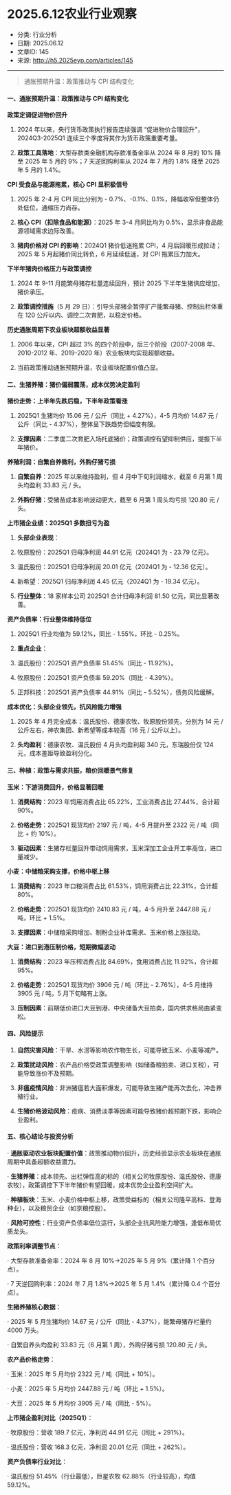 # 2025.6.12农业行业观察
- 分类: 行业分析
- 日期: 2025.06.12
- 文章ID: 145
- 来源: http://h5.2025eyp.com/articles/145

---

> 通胀预期升温：政策推动与 CPI 结构变化

#### **一、通胀预期升温：政策推动与 CPI 结构变化**

**政策定调促进物价回升**

1. 2024 年以来，央行货币政策执行报告连续强调 “促进物价合理回升”，2024Q3-2025Q1 连续三个季度将其作为货币政策重要考量。

2. **政策工具落地**：大型存款类金融机构存款准备金率从 2024 年 8 月的 10% 降至 2025 年 5 月的 9%；7 天逆回购利率从 2024 年 7 月的 1.8% 降至 2025 年 5 月的 1.4%。

**CPI 受食品与能源拖累，核心 CPI 显积极信号**

1. 2025 年 2-4 月 CPI 同比分别为 - 0.7%、-0.1%、0.1%，降幅收窄但整体仍处低位，通缩压力尚存。

2. **核心 CPI（扣除食品和能源）**：2025 年 3-4 月同比均为 0.5%，显示非食品能源领域需求边际改善。

3. **猪肉价格对 CPI 的影响**：2024Q1 猪价低迷拖累 CPI，4 月后回暖形成拉动；2025 年 5 月起猪价同比转负，6 月延续低迷，对 CPI 拖累压力加大。

**下半年猪肉价格压力与政策调控**

1. 2024 年 9-11 月能繁母猪存栏量连续回升，预计 2025 下半年生猪供应增加，猪价承压。

2. **政策调控措施**（5 月 29 日）：引导头部猪企暂停扩产能繁母猪、控制出栏体重在 120 公斤以内、调控二次育肥，以稳定价格。

**历史通胀周期下农业板块超额收益显著**

1. 2006 年以来，CPI 超过 3% 的四个阶段中，后三个阶段（2007-2008 年、2010-2012 年、2019-2020 年）农业板块均实现超额收益。

2. 当前政策推动通胀预期升温，农业板块配置价值凸显。

#### **二、生猪养殖：猪价偏弱震荡，成本优势决定盈利**

**猪价走势：上半年先跌后稳，下半年政策看涨**

1. 2025Q1 生猪均价 15.06 元 / 公斤（同比 + 4.27%），4-5 月均价 14.67 元 / 公斤（同比 - 4.37%），整体呈下跌趋势但幅度有限。

2. **支撑因素**：二季度二次育肥入场托底猪价；政策调控有望抑制供应，提振下半年猪价。

**养殖利润：自繁自养微利，外购仔猪亏损**

1. **自繁自养**：2025 年以来维持盈利，但 4 月中下旬利润缩水，截至 6 月第 1 周头均盈利 33.83 元 / 头。

2. **外购仔猪**：受猪苗成本影响波动更大，截至 6 月第 1 周头均亏损 120.80 元 / 头。

**上市猪企业绩：2025Q1 多数扭亏为盈**

1. **头部企业表现**：

1. 牧原股份：2025Q1 归母净利润 44.91 亿元（2024Q1 为 - 23.79 亿元）。

2. 温氏股份：2025Q1 归母净利润 20.01 亿元（2024Q1 为 - 12.36 亿元）。

3. 新希望：2025Q1 归母净利润 4.45 亿元（2024Q1 为 - 19.34 亿元）。

2. **行业整体**：18 家样本公司 2025Q1 合计归母净利润 81.50 亿元，同比显著改善。

**资产负债率：行业整体维持低位**

1. 2025Q1 行业均值为 59.12%，同比 - 1.55%，环比 - 0.25%。

2. **重点企业**：

1. 温氏股份：2025Q1 资产负债率 51.45%（同比 - 11.92%）。

2. 牧原股份：2025Q1 资产负债率 59.20%（同比 - 4.39%）。

3. 正邦科技：2025Q1 资产负债率 44.91%（同比 - 5.52%），债务风险缓解。

**成本优化：头部企业领先，抗风险能力增强**

1. 2025 年 4 月完全成本：温氏股份、德康农牧、牧原股份领先，分别为 14 元 / 公斤左右，神农集团、新希望等成本较高（16 元 / 公斤以上）。

2. **头均盈利**：德康农牧、温氏股份 4 月头均盈利超 340 元，东瑞股份仅 124 元，成本差距导致盈利分化。

#### **三、种植：政策与需求共振，粮价回暖景气修复**

**玉米：下游消费回升，价格显著回暖**

1. **消费结构**：2023 年饲用消费占比 65.22%，工业消费占比 27.44%，合计超 90%。

2. **价格走势**：2025Q1 现货均价 2197 元 / 吨，4-5 月提升至 2322 元 / 吨（同比 + 约 10%）。

3. **驱动因素**：生猪存栏量回升带动饲用需求，玉米深加工企业开工率高位，进口量减少。

**小麦：中储粮采购支撑，价格中枢上移**

1. **消费结构**：2023 年口粮消费占比 61.53%，饲用消费占比 22.31%，合计超 80%。

2. **价格走势**：2025Q1 现货均价 2410.83 元 / 吨，4-5 月升至 2447.88 元 / 吨，环比 + 1.5%。

3. **支撑因素**：中储粮采购增加、制粉企业补库需求、玉米价格上涨拉动。

**大豆：进口到港压制价格，短期微幅波动**

1. **消费结构**：2023 年压榨消费占比 84.69%，食用消费占比 11.92%，合计超 95%。

2. **价格走势**：2025Q1 现货均价 3906 元 / 吨（环比 - 2.76%），4-5 月维持 3905 元 / 吨，5 月下旬略有上涨。

3. **压制因素**：前期低价进口大豆到港、中央储备大豆拍卖，国内供求格局由紧变松。

#### **四、风险提示**

1. **自然灾害风险**：干旱、水涝等影响农作物生长，可能导致玉米、小麦等减产。

2. **政策扰动风险**：农产品价格受政策调整影响（如储备粮拍卖、进口关税），可能导致涨价不及预期。

3. **非瘟疫情风险**：非洲猪瘟若大面积爆发，可能导致生猪产能再次去化，冲击养殖行业。

4. **生猪价格波动风险**：疫病、消费淡季等因素可能导致猪价超预期下跌，影响企业盈利。

#### **五、核心结论与投资分析**

· **通胀驱动农业板块配置价值**：政策推动物价回升，历史经验显示农业板块在通胀周期中具备超额收益潜力。

· **生猪养殖**：成本领先、出栏弹性高的标的（相关公司牧原股份、温氏股份、德康农牧），政策调控下下半年猪价有望回暖，成本优势企业盈利空间扩大。

· **种植板块**：玉米、小麦价格中枢上移，政策受益标的（相关公司隆平高科、登海种业），以及粮贸企业（如京粮控股）。

· **风险可控性**：行业资产负债率低位运行，头部企业抗风险能力增强，逢低布局优质龙头。

**政策利率调整节点**：

· 大型存款准备金率：2024 年 8 月 10%→2025 年 5 月 9%（累计降 1 个百分点）。

· 7 天逆回购利率：2024 年 7 月 1.8%→2025 年 5 月 1.4%（累计降 0.4 个百分点）。

**生猪养殖核心数据**：

· 2025 年 5 月生猪均价 14.67 元 / 公斤（同比 - 4.37%），能繁母猪存栏量约 4000 万头。

· 自繁自养头均盈利 33.83 元（6 月第 1 周），外购仔猪亏损 120.80 元 / 头。

**农产品价格走势**：

· 玉米：2025 年 5 月均价 2322 元 / 吨（同比 + 10%）。

· 小麦：2025 年 5 月均价 2447.88 元 / 吨（环比 + 1.5%）。

· 大豆：2025 年 5 月均价 3905 元 / 吨（同比 - 5%）。

**上市猪企盈利对比（2025Q1）**：

· 牧原股份：营收 189.7 亿元，净利润 44.91 亿元（同比 + 291%）。

· 温氏股份：营收 168.3 亿元，净利润 20.01 亿元（同比 + 262%）。

**资产负债率行业对比**：

· 温氏股份 51.45%（行业最低），巨星农牧 62.88%（行业较高），均值 59.12%。
